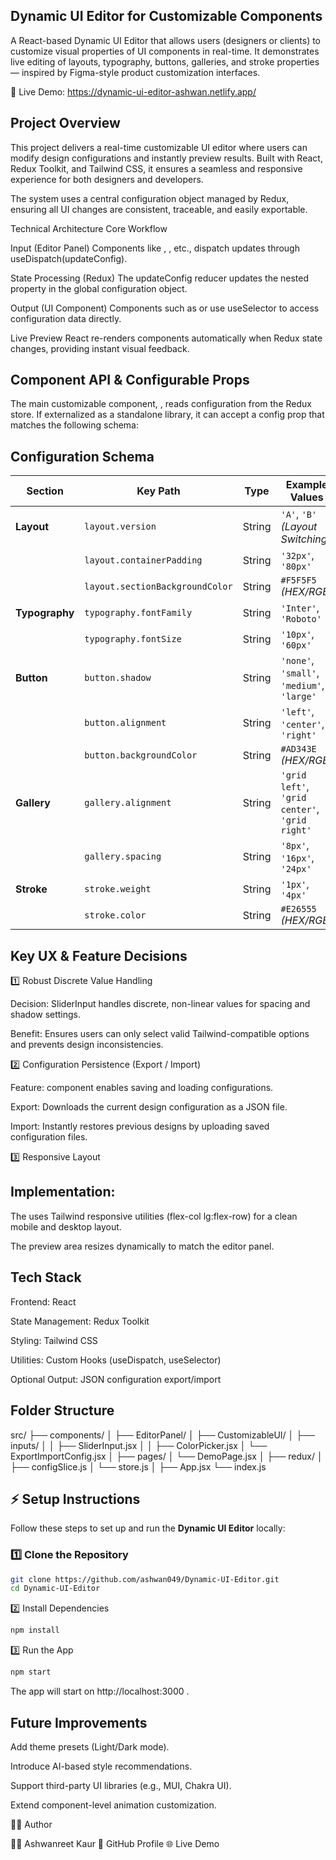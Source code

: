 ## Dynamic UI Editor for Customizable Components

A React-based Dynamic UI Editor that allows users (designers or clients) to customize visual properties of UI components in real-time.
It demonstrates live editing of layouts, typography, buttons, galleries, and stroke properties — inspired by Figma-style product customization interfaces.

🔗 Live Demo: https://dynamic-ui-editor-ashwan.netlify.app/

## Project Overview

This project delivers a real-time customizable UI editor where users can modify design configurations and instantly preview results.
Built with React, Redux Toolkit, and Tailwind CSS, it ensures a seamless and responsive experience for both designers and developers.

The system uses a central configuration object managed by Redux, ensuring all UI changes are consistent, traceable, and easily exportable.

Technical Architecture
Core Workflow

Input (Editor Panel)
Components like <SliderInput />, <ColorPicker />, etc., dispatch updates through useDispatch(updateConfig).

State Processing (Redux)
The updateConfig reducer updates the nested property in the global configuration object.

Output (UI Component)
Components such as <ButtonComponent /> or <ProductSidebar /> use useSelector to access configuration data directly.

Live Preview
React re-renders components automatically when Redux state changes, providing instant visual feedback.

## Component API & Configurable Props

The main customizable component, <CustomizableUIComponent />, reads configuration from the Redux store.
If externalized as a standalone library, it can accept a config prop that matches the following schema:

## Configuration Schema

| **Section**   | **Key Path**                        | **Type** | **Example Values** |
|----------------|------------------------------------|-----------|--------------------|
| **Layout**     | `layout.version`                   | String | `'A'`, `'B'` *(Layout Switching)* |
|                | `layout.containerPadding`          | String | `'32px'`, `'80px'` |
|                | `layout.sectionBackgroundColor`    | String | `#F5F5F5` *(HEX/RGB)* |
| **Typography** | `typography.fontFamily`            | String | `'Inter'`, `'Roboto'` |
|                | `typography.fontSize`              | String | `'10px'`, `'60px'` |
| **Button**     | `button.shadow`                    | String | `'none'`, `'small'`, `'medium'`, `'large'` |
|                | `button.alignment`                 | String | `'left'`, `'center'`, `'right'` |
|                | `button.backgroundColor`           | String | `#AD343E` *(HEX/RGB)* |
| **Gallery**    | `gallery.alignment`                | String | `'grid left'`, `'grid center'`, `'grid right'` |
|                | `gallery.spacing`                  | String | `'8px'`, `'16px'`, `'24px'` |
| **Stroke**     | `stroke.weight`                    | String | `'1px'`, `'4px'` |
|                | `stroke.color`                     | String | `#E26555` *(HEX/RGB)* |


## Key UX & Feature Decisions
1️⃣ Robust Discrete Value Handling

Decision: SliderInput handles discrete, non-linear values for spacing and shadow settings.

Benefit: Ensures users can only select valid Tailwind-compatible options and prevents design inconsistencies.

2️⃣ Configuration Persistence (Export / Import)

Feature: <ExportImportConfig /> component enables saving and loading configurations.

Export: Downloads the current design configuration as a JSON file.

Import: Instantly restores previous designs by uploading saved configuration files.

3️⃣ Responsive Layout

## Implementation:

The <DemoPage /> uses Tailwind responsive utilities (flex-col lg:flex-row) for a clean mobile and desktop layout.

The preview area resizes dynamically to match the editor panel.

## Tech Stack

Frontend: React

State Management: Redux Toolkit

Styling: Tailwind CSS

Utilities: Custom Hooks (useDispatch, useSelector)

Optional Output: JSON configuration export/import

## Folder Structure
src/
 ├── components/
 │   ├── EditorPanel/
 │   ├── CustomizableUI/
 │   ├── inputs/
 │   │   ├── SliderInput.jsx
 │   │   ├── ColorPicker.jsx
 │   └── ExportImportConfig.jsx
 │
 ├── pages/
 │   └── DemoPage.jsx
 │
 ├── redux/
 │   ├── configSlice.js
 │   └── store.js
 │
 ├── App.jsx
 └── index.js

## ⚡ Setup Instructions

Follow these steps to set up and run the **Dynamic UI Editor** locally:

### 1️⃣ Clone the Repository
```bash
git clone https://github.com/ashwan049/Dynamic-UI-Editor.git
cd Dynamic-UI-Editor
```

2️⃣ Install Dependencies
```bash
npm install
```

3️⃣ Run the App
```bash
npm start
```


The app will start on http://localhost:3000
.

## Future Improvements

Add theme presets (Light/Dark mode).

Introduce AI-based style recommendations.

Support third-party UI libraries (e.g., MUI, Chakra UI).

Extend component-level animation customization.

🧑‍💻 Author

👩‍💻 Ashwanreet Kaur
🔗 GitHub Profile
🌐 Live Demo
